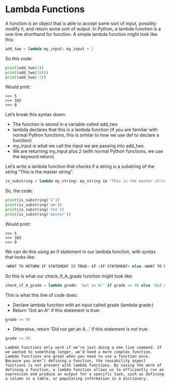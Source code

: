 # Lambda Functions
A function is an object that is able to accept some sort of input, possibly modify it, and return some sort of output. In Python, a lambda function is a one-line shorthand for function. A simple lambda function might look like this:
```python
add_two = lambda my_input: my_input + 2
```
So this code:

```python
print(add_two(3))
print(add_two(100))
print(add_two(-2))
```
Would print:
```shell
>>> 5
>>> 102
>>> 0
```
Let’s break this syntax down:

  -  The function is stored in a variable called add_two
   - lambda declares that this is a lambda function (if you are familiar with normal Python functions, this is similar to how we use def to declare a function)
   - my_input is what we call the input we are passing into add_two
   - We are returning my_input plus 2 (with normal Python functions, we use the keyword return)

Let’s write a lambda function that checks if a string is a substring of the string “This is the master string”.
```python
is_substring = lambda my_string: my_string in "This is the master string"
```
So, the code:
```python
print(is_substring('I'))
print(is_substring('am'))
print(is_substring('the'))
print(is_substring('master'))
```

Would print:
```shell
>>> 5
>>> 102
>>> 0
```
We can do this using an if statement in our lambda function, with syntax that looks like:
```python
<WHAT TO RETURN IF STATEMENT IS TRUE> if <IF STATEMENT> else <WHAT TO RETURN IF STATEMENT IS FALSE>
```
So this is what our check_if_A_grade function might look like:
```python
check_if_A_grade = lambda grade: 'Got an A!' if grade >= 90 else 'Did not get an A...'
```
This is what this line of code does:

   - Declare lambda function with an input called grade (lambda grade:)
   - Return 'Got an A!' if this statement is true:
 ```python
 grade >= 90
 ```
 - Otherwise, return 'Did not get an A...' if this statement is not true:
 ```python
 grade >= 90
 ```
 ~~~
 Lambda functions only work if we’re just doing a one line command. If we wanted to something longer, we’d need a more complex function. Lambda functions are great when you need to use a function once. Because you aren’t defining a function, the reusability aspect functions is not present with lambda functions. By saving the work of defining a function, a lambda function allows us to efficiently run an expression and produce an output for a specific task, such as defining a column in a table, or populating information in a dictionary.
 ~~~
